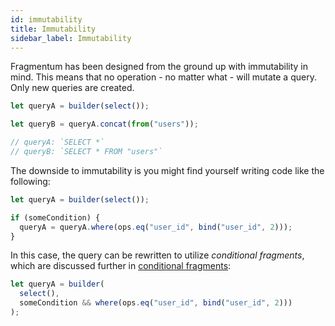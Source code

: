 ```yaml
---
id: immutability
title: Immutability
sidebar_label: Immutability
---
```


Fragmentum has been designed from the ground up with immutability in mind. This means that no operation - no matter what - will mutate a query. Only new queries are created.

```js
let queryA = builder(select());

let queryB = queryA.concat(from("users"));

// queryA: `SELECT *`
// queryB: `SELECT * FROM "users"`
```

The downside to immutability is you might find yourself writing code like the following:

```js
let queryA = builder(select());

if (someCondition) {
  queryA = queryA.where(ops.eq("user_id", bind("user_id", 2)));
}
```

In this case, the query can be rewritten to utilize _conditional fragments_, which are discussed further in [conditional fragments](conditional-fragments.md):

```js
let queryA = builder(
  select(),
  someCondition && where(ops.eq("user_id", bind("user_id", 2)))
);
```
